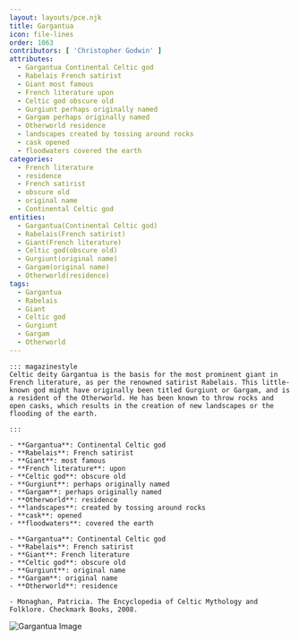 ```yaml
---
layout: layouts/pce.njk
title: Gargantua
icon: file-lines
order: 1063
contributors: [ 'Christopher Godwin' ]
attributes:
  - Gargantua Continental Celtic god
  - Rabelais French satirist
  - Giant most famous
  - French literature upon
  - Celtic god obscure old
  - Gurgiunt perhaps originally named
  - Gargam perhaps originally named
  - Otherworld residence
  - landscapes created by tossing around rocks
  - cask opened
  - floodwaters covered the earth
categories:
  - French literature
  - residence
  - French satirist
  - obscure old
  - original name
  - Continental Celtic god
entities:
  - Gargantua(Continental Celtic god)
  - Rabelais(French satirist)
  - Giant(French literature)
  - Celtic god(obscure old)
  - Gurgiunt(original name)
  - Gargam(original name)
  - Otherworld(residence)
tags:
  - Gargantua
  - Rabelais
  - Giant
  - Celtic god
  - Gurgiunt
  - Gargam
  - Otherworld
---
```

``` tab [group1:Info]
::: magazinestyle
Celtic deity Gargantua is the basis for the most prominent giant in French literature, as per the renowned satirist Rabelais. This little-known god might have originally been titled Gurgiunt or Gargam, and is a resident of the Otherworld. He has been known to throw rocks and open casks, which results in the creation of new landscapes or the flooding of the earth.

:::
```
``` tab [group1:Attributes]
- **Gargantua**: Continental Celtic god
- **Rabelais**: French satirist
- **Giant**: most famous
- **French literature**: upon
- **Celtic god**: obscure old
- **Gurgiunt**: perhaps originally named
- **Gargam**: perhaps originally named
- **Otherworld**: residence
- **landscapes**: created by tossing around rocks
- **cask**: opened
- **floodwaters**: covered the earth
```
``` tab [group1:Entities]
- **Gargantua**: Continental Celtic god
- **Rabelais**: French satirist
- **Giant**: French literature
- **Celtic god**: obscure old
- **Gurgiunt**: original name
- **Gargam**: original name
- **Otherworld**: residence
```
``` tab [group1:Sources]
- Monaghan, Patricia. The Encyclopedia of Celtic Mythology and Folklore. Checkmark Books, 2008.
```
![Gargantua Image](https://upload.wikimedia.org/wikipedia/commons/f/f7/Page11-682px-Rabelais_-_Pantagruel%2C_ca_1530.jpg)
